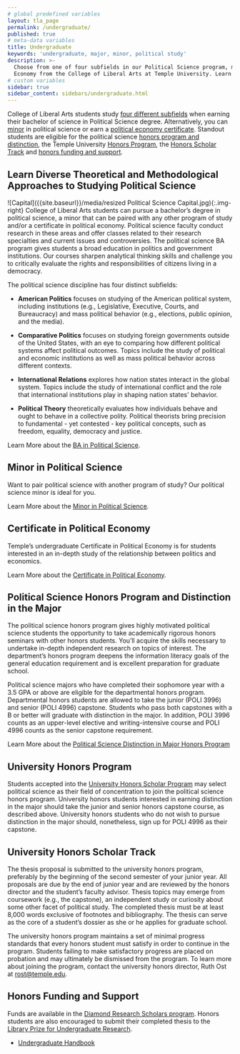 ```yaml
---
# global predefined variables
layout: tla_page
permalink: /undergraduate/
published: true
# meta-data variables
title: Undergraduate
keywords: 'undergraduate, major, minor, political study'
description: >-
  Choose from one of four subfields in our Political Science program, minor in Political Science, or earn a certificate in Political
  Economy from the College of Liberal Arts at Temple University. Learn more about our undergraduate honors and distinction programs.
# custom variables
sidebar: true
sidebar_content: sidebars/undergraduate.html  
---
```

College of Liberal Arts students study [four different subfields](#learn-diverse-theoretical-and-methodological-approaches-to-studying-political-science) when earning their bachelor of science in Political Science degree. Alternatively, you can [minor](#minor-in-political-science) in political science or earn a [political economy certificate](#certificate-in-political-economy). Standout students are eligible for the political science [honors program and distinction](#political-science-honors-program-and-distinction-in-the-major), the Temple University [Honors Program](#university-honors-program), the [Honors Scholar Track](#university-honors-scholar-track) and [honors funding and support](#honors-funding-and-support).

## Learn Diverse Theoretical and Methodological Approaches to Studying Political Science
![Capital]({{site.baseurl}}/media/resized Political Science Capital.jpg){:.img-right}
College of Liberal Arts students can pursue a bachelor’s degree in political science, a minor that can be paired with any other program of study and/or a certificate in political economy. Political science faculty conduct research in these areas and offer classes related to their research specialties and current issues and controversies. The political science BA program gives students a broad education in politics and government institutions. Our courses sharpen analytical thinking skills and challenge you to critically evaluate the rights and responsibilities of citizens living in a democracy.

The political science discipline has four distinct subfields:

- **American Politics** focuses on studying of the American political system, including institutions (e.g., Legislative, Executive, Courts, and Bureaucracy) and mass political behavior (e.g., elections, public opinion, and the media).

- **Comparative Politics** focuses on studying foreign governments outside of the United States, with an eye to comparing how different political systems affect political outcomes. Topics include the study of political and economic institutions as well as mass political behavior across different contexts.

- **International Relations** explores how nation states interact in the global system. Topics include the study of international conflict and the role that international institutions play in shaping nation states' behavior.

- **Political Theory** theoretically evaluates how individuals behave and ought to behave in a collective polity. Political theorists bring precision to fundamental - yet contested - key political concepts, such as freedom, equality, democracy and justice.

Learn More about the [BA in Political Science](http://bulletin.temple.edu/undergraduate/liberal-arts/political-science/ba-political-science/).

## Minor in Political Science
Want to pair political science with another program of study? Our political science minor is ideal for you. 

Learn More about the [Minor in Political Science](http://bulletin.temple.edu/undergraduate/liberal-arts/political-science/minor-political-science/).

## Certificate in Political Economy
Temple’s undergraduate Certificate in Political Economy is for students interested in an in-depth study of the relationship between politics and economics. 

Learn More about the [Certificate in Political Economy](http://bulletin.temple.edu/undergraduate/liberal-arts/certificate-programs/certificate-political-economy/).

## Political Science Honors Program and Distinction in the Major
The political science honors program gives highly motivated political science students the opportunity to take academically rigorous honors seminars with other honors students. You’ll acquire the skills necessary to undertake in-depth independent research on topics of interest. The department’s honors program deepens the information literacy goals of the general education requirement and is excellent preparation for graduate school.

Political science majors who have completed their sophomore year with a 3.5 GPA or above are eligible for the departmental honors program. Departmental honors students are allowed to take the junior (POLI 3996) and senior (POLI 4996) capstone. Students who pass both capstones with a B or better will graduate with distinction in the major. In addition, POLI 3996 counts as an upper-level elective and writing-intensive course and POLI 4996 counts as the senior capstone requirement.

Learn More about the [Political Science Distinction in Major Honors Program](http://bulletin.temple.edu/undergraduate/liberal-arts/political-science/#distinctioninthemajor)

## University Honors Program
Students accepted into the [University Honors Scholar Program](http://www.temple.edu/honors/) may select political science as their field of concentration to join the political science honors program. University honors students interested in earning distinction in the major should take the junior and senior honors capstone course, as described above. University honors students who do not wish to pursue distinction in the major should, nonetheless, sign up for POLI 4996 as their capstone.

## University Honors Scholar Track
The thesis proposal is submitted to the university honors program, preferably by the beginning of the second semester of your junior year. All proposals are due by the end of junior year and are reviewed by the honors director and the student’s faculty advisor. Thesis topics may emerge from coursework (e.g., the capstone), an independent study or curiosity about some other facet of political study. The completed thesis must be at least 8,000 words exclusive of footnotes and bibliography. The thesis can serve as the core of a student’s dossier as she or he applies for graduate school.

The university honors program maintains a set of minimal progress standards that every honors student must satisfy in order to continue in the program. Students failing to make satisfactory progress are placed on probation and may ultimately be dismissed from the program. To learn more about joining the program, contact the university honors director, Ruth Ost at [rost@temple.edu](mailto:rost@temple.edu).

## Honors Funding and Support
Funds are available in the [Diamond Research Scholars program](http://www.temple.edu/vpus/opportunities/ResearchScholars.htm). Honors students are also encouraged to submit their completed thesis to the [Library Prize for Undergraduate Research](http://guides.temple.edu/content.php?pid=155082&sid=1314496).

- [Undergraduate Handbook](https://liberalarts.temple.edu/sites/liberalarts/files/Department%20of%20Political%20Science%20Undergraduate%20Handbook.pdf)
